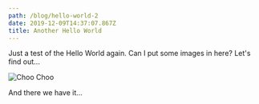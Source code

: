 ```yaml
---
path: /blog/hello-world-2
date: 2019-12-09T14:37:07.867Z
title: Another Hello World
---
```

Just a test of the Hello World again. Can I put some images in here? Let's find out...

![Choo Choo](/assets/img_20191208_084707.jpg "Legos")

And there we have it...
